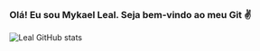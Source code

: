 ### Olá! Eu sou Mykael Leal. Seja bem-vindo ao meu Git ✌️

![Leal GitHub stats](https://github-readme-stats.vercel.app/api?username=MykaelLeal&show_icons=true&theme=tokyonight) 
